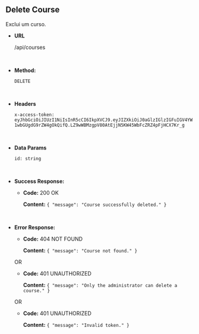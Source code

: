 ## **Delete Course**

Exclui um curso.

- **URL**

  /api/courses

</br>

- **Method:**

  `DELETE`

</br>

- **Headers**

  `x-access-token: eyJhbGciOiJIUzI1NiIsInR5cCI6IkpXVCJ9.eyJIZXkiOiJ0aGlzIGlzIGFuIGV4YW1wbGUgdG9rZW4gOkQifQ.LZ9wWBMzgpV80AtEjjN5KW45WbFcZRZ4pFjHCX7Kr_g`

</br>

- **Data Params**

  `id: string`

</br>

- **Success Response:**

  - **Code:** 200 OK

    **Content:** `{ "message": "Course successfully deleted." }`

</br>

- **Error Response:**

  - **Code:** 404 NOT FOUND

    **Content:** `{ "message": "Course not found." }`

  OR

  - **Code:** 401 UNAUTHORIZED

    **Content:** `{ "message": "Only the administrator can delete a course." }`

  OR

  - **Code:** 401 UNAUTHORIZED

    **Content:** `{ "message": "Invalid token." }`

